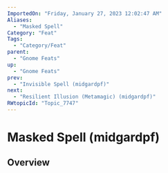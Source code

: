 ```yaml
---
ImportedOn: "Friday, January 27, 2023 12:02:47 AM"
Aliases:
  - "Masked Spell"
Category: "Feat"
Tags:
  - "Category/Feat"
parent:
  - "Gnome Feats"
up:
  - "Gnome Feats"
prev:
  - "Invisible Spell (midgardpf)"
next:
  - "Resilient Illusion (Metamagic) (midgardpf)"
RWtopicId: "Topic_7747"
---
```

# Masked Spell (midgardpf)
## Overview

